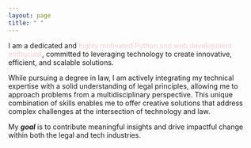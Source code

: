 ```yaml
---
layout: page
title: " "
---
```


I am a dedicated and <span style="color:#FFCCCB">highly motivated Python and web development enthusiast</span>, committed to leveraging technology to create innovative, efficient, and scalable solutions.
  
While pursuing a degree in law, I am actively integrating my technical expertise with a solid understanding of legal principles, allowing me to approach problems from a multidisciplinary perspective. This unique combination of skills enables me to offer creative solutions that address complex challenges at the intersection of technology and law.

My ***goal*** is to contribute meaningful insights and drive impactful change within both the legal and tech industries.






